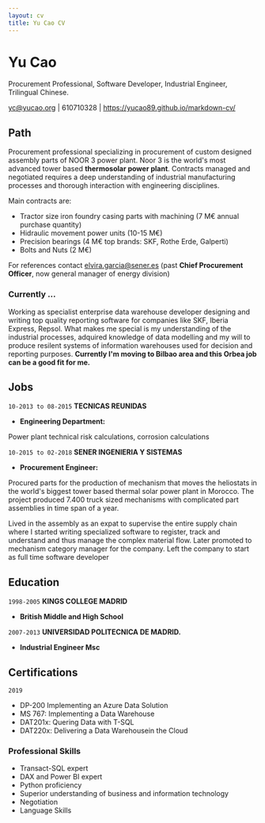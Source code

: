 ```yaml
---
layout: cv
title: Yu Cao CV
---
```

# Yu Cao
Procurement Professional, Software Developer, Industrial Engineer, Trilingual Chinese.

<div id="webaddress">
<a href="yc@yucao.org">yc@yucao.org</a>
| 610710328 | <a href="https://yucao89.github.io/markdown-cv/">https://yucao89.github.io/markdown-cv/</a> 
</div>

## Path

Procurement professional specializing in procurement of custom designed assembly parts of NOOR 3 power plant. Noor 3 is the world's most advanced tower based **thermosolar power plant**. Contracts managed and negotiated requires a deep understanding of industrial manufacturing processes and thorough interaction with engineering disciplines. 

Main contracts are:
 
* Tractor size iron foundry casing parts with machining (7 M€ annual purchase quantity)
* Hidraulic movement power units (10-15 M€)
* Precision bearings (4 M€ top brands: SKF, Rothe Erde, Galperti)
* Bolts and Nuts (2 M€)

For references contact elvira.garcia@sener.es (past **Chief Procurement Officer**, now general manager of energy division)


### Currently ...

Working as specialist enterprise data warehouse developer designing and writing top quality reporting software for companies like SKF, Iberia Express, Repsol. What makes me special is my understanding of the industrial processes, adquired knowledge of data modelling and my will to produce resilent systems of information warehouses used for decision and reporting purposes. **Currently I'm moving to Bilbao area and this Orbea job can be a good fit for me.**


## Jobs

`10-2013 to 08-2015`
__TECNICAS REUNIDAS__
 
- **Engineering Department:** 

Power plant technical risk calculations, corrosion calculations


`10-2015 to 02-2018`
__SENER INGENIERIA Y SISTEMAS__

- **Procurement Engineer:** 

Procured parts for the production of mechanism that moves the heliostats in the world's biggest tower based thermal solar power plant in Morocco. The project produced 7.400 truck sized mechanisms with complicated part assemblies in time span of a year. 

Lived in the assembly as an expat to supervise the entire supply chain where I started writing specialized software to register, track and understand and thus manage the complex material flow. Later promoted to mechanism category manager for the company. Left the company to start as full time software developer


## Education

`1998-2005`
__KINGS COLLEGE MADRID__

- **British Middle and High School**

`2007-2013`
__UNIVERSIDAD POLITECNICA DE MADRID.__

- **Industrial Engineer Msc**

## Certifications

`2019`
- DP-200 Implementing an Azure Data Solution
- MS 767: Implementing a Data Warehouse
- DAT201x: Quering Data with T-SQL
- DAT220x: Delivering a Data Warehousein the Cloud


### Professional Skills

- Transact-SQL expert
- DAX and Power BI expert
- Python proficiency
- Superior understanding of business and information technology
- Negotiation
- Language Skills



<!-- ### Footer

Last updated: 10-02-2020 -->


